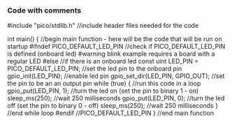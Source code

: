 ### Code with comments

#include "pico/stdlib.h"                                //include header files needed for the code

int main() {                                            //begin main function - here will be the code that will be run on startup
#ifndef PICO_DEFAULT_LED_PIN                            //check if PICO_DEFAULT_LED_PIN is defined (onboard led)
#warning blink example requires a board with a regular LED
#else                                                   //if there is an onboard led
    const uint LED_PIN = PICO_DEFAULT_LED_PIN;          //set the led pin to the onboard pin
    gpio_init(LED_PIN);                                 //enable led pin
    gpio_set_dir(LED_PIN, GPIO_OUT);                    //set the pin to be an an output pin
    while (true) {                                      //run this code in a loop
        gpio_put(LED_PIN, 1);                           //turn the led on (set the pin to binary 1 - on)
        sleep_ms(250);                                  //wait 250 milliseconds
        gpio_put(LED_PIN, 0);                           //turn the led off (set the pin to binary 0 - off)
        sleep_ms(250);                                  //wait 250 milliseconds
    }                                                   //end while loop
#endif                                                  //PICO_DEFAULT_LED_PIN
}                                                       //end main function
